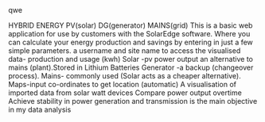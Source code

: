 <!--
 Copyright 2022 user
 
 Licensed under the Apache License, Version 2.0 (the "License");
 you may not use this file except in compliance with the License.
 You may obtain a copy of the License at
 
     http://www.apache.org/licenses/LICENSE-2.0
 
 Unless required by applicable law or agreed to in writing, software
 distributed under the License is distributed on an "AS IS" BASIS,
 WITHOUT WARRANTIES OR CONDITIONS OF ANY KIND, either express or implied.
 See the License for the specific language governing permissions and
 limitations under the License.


 aa
-->qwe

HYBRID ENERGY
PV(solar)
DG(generator)
MAINS(grid)
This is a basic web application for use by customers with the SolarEdge software. Where you can calculate your energy production and savings by entering in just a few simple parameters.
 a username and site name to access the visualised data-
 production and usage (kwh)
Solar -pv power output an alternative to mains (plant).Stored in Lithium Batteries
Generator -a backup (changeover process).
Mains- commonly used  (Solar acts as a cheaper alternative).
Maps-input co-ordinates to get location (automatic)
A visualisation of imported data from solar watt devices
Compare power output overtime
Achieve stability in power generation and transmission is the main objective in my data analysis

